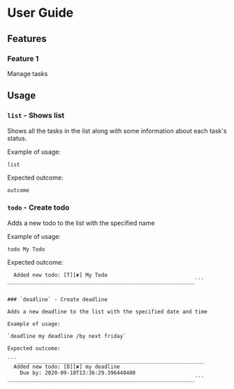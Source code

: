# User Guide

## Features 

### Feature 1 
Manage tasks

## Usage

### `list` - Shows list

Shows all the tasks in the list along with some information about each task's status.

Example of usage: 

`list`

Expected outcome:

`outcome`

### `todo` - Create todo

Adds a new todo to the list with the specified name

Example of usage: 

`todo My Todo`

Expected outcome:

```____________________________________________________________
  Added new todo: [T][✘] My Todo
____________________________________________________________```


### `deadline` - Create deadline

Adds a new deadline to the list with the specified date and time

Example of usage: 

`deadline my deadline /by next friday`

Expected outcome:

```____________________________________________________________
  Added new todo: [D][✘] my deadline
	Due by: 2020-09-10T13:36:29.396448400
____________________________________________________________```